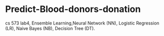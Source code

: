 # Predict-Blood-donors-donation
cs 573 lab4, Ensemble Learning,Neural Network (NN), Logistic Regression (LR), Naive Bayes (NB), Decision Tree (DT).
